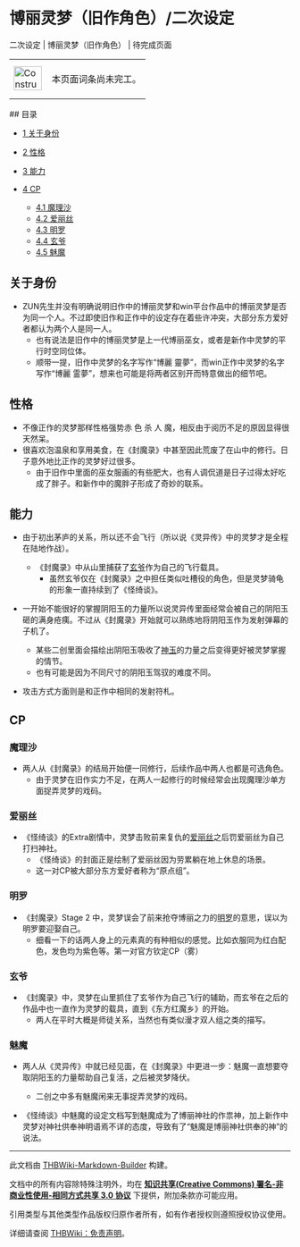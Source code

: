 # 博丽灵梦（旧作角色）/二次设定

<!-- source html: G:\repos\THBWiki-Markdown-Builder\THBWikiMarkdown\Temp\main\b\b7\ns0%3A%E5%8D%9A%E4%B8%BD%E7%81%B5%E6%A2%A6%EF%BC%88%E6%97%A7%E4%BD%9C%E8%A7%92%E8%89%B2%EF%BC%89%2F%E4%BA%8C%E6%AC%A1%E8%AE%BE%E5%AE%9A.html -->

二次设定 | 博丽灵梦（旧作角色） | 待完成页面

<center>

<table>
<tbody><tr>
<td class="mbox-image"><div style="width: 52px;">
  <a href="./文件-ConstructionClock.png.md" class="image"><img alt="ConstructionClock.png" src="https://upload.thwiki.cc/thumb/f/f1/ConstructionClock.png/50px-ConstructionClock.png" decoding="async" loading="lazy" width="50" height="43" srcset="https://upload.thwiki.cc/thumb/f/f1/ConstructionClock.png/75px-ConstructionClock.png 1.5x, https://upload.thwiki.cc/thumb/f/f1/ConstructionClock.png/100px-ConstructionClock.png 2x" data-file-width="689" data-file-height="587"></a></div></td>
<td class="mbox-text" style=""><br>本页面词条尚未完工。<br><br></td>
</tr>
</tbody></table>


</center>
## 目录

- [1 关于身份](#关于身份)
- [2 性格](#性格)
- [3 能力](#能力)
- [4 CP](#CP)

  - [4.1 魔理沙](#魔理沙)
  - [4.2 爱丽丝](#爱丽丝)
  - [4.3 明罗](#明罗)
  - [4.4 玄爷](#玄爷)
  - [4.5 魅魔](#魅魔)







## 关于身份
- ZUN先生并没有明确说明旧作中的博丽灵梦和win平台作品中的博丽灵梦是否为同一个人。不过即使旧作和正作中的设定存在着些许冲突，大部分东方爱好者都认为两个人是同一人。
  - 也有说法是旧作中的博丽灵梦是上一代博丽巫女，或者是新作中灵梦的平行时空同位体。
  - 顺带一提，旧作中灵梦的名字写作“博麗 靈夢”，而win正作中灵梦的名字写作“博麗 霊夢”，想来也可能是将两者区别开而特意做出的细节吧。


## 性格
- 不像正作的灵梦那样性格强势赤 色 杀 人 魔，相反由于阅历不足的原因显得很天然呆。
- 很喜欢泡温泉和享用美食，在《封魔录》中甚至因此荒废了在山中的修行。日子意外地比正作的灵梦好过很多。
  - 由于旧作中里面的巫女服画的有些肥大，也有人调侃道是日子过得太好吃成了胖子。和新作中的魔胖子形成了奇妙的联系。


## 能力
- 由于初出茅庐的关系，所以还不会飞行（所以说《灵异传》中的灵梦才是全程在陆地作战）。
  - 《封魔录》中从山里捕获了[玄爷](./玄爷.md)作为自己的飞行载具。
    - 虽然玄爷仅在《封魔录》之中担任类似吐槽役的角色，但是灵梦骑龟的形象一直持续到了《怪绮谈》。


- 一开始不能很好的掌握阴阳玉的力量所以说灵异传里面经常会被自己的阴阳玉砸的满身疮痍。不过从《封魔录》开始就可以熟练地将阴阳玉作为发射弹幕的子机了。
  - 某些二创里面会描绘出阴阳玉吸收了[神玉](./神玉.md)的力量之后变得更好被灵梦掌握的情节。
  - 也有可能是因为不同尺寸的阴阳玉驾驭的难度不同。

- 攻击方式方面则是和正作中相同的发射符札。

## CP
### 魔理沙
- 两人从《封魔录》的结局开始便一同修行，后续作品中两人也都是可选角色。
  - 由于灵梦在旧作实力不足，在两人一起修行的时候经常会出现魔理沙单方面捉弄灵梦的戏码。


### 爱丽丝
- 《怪绮谈》的Extra剧情中，灵梦击败前来复仇的[爱丽丝](./爱丽丝（旧作角色）.md)之后罚爱丽丝为自己打扫神社。
  - 《怪绮谈》的封面正是绘制了爱丽丝因为劳累躺在地上休息的场景。
  - 这一对CP被大部分东方爱好者称为“原点组”。


### 明罗
- 《封魔录》Stage 2 中，灵梦误会了前来抢夺博丽之力的[明罗](./明罗.md)的意思，误以为明罗要迎娶自己。
  - 细看一下的话两人身上的元素真的有种相似的感觉。比如衣服同为红白配色，发色均为紫色等。第一对官方钦定CP（雾）


### 玄爷
- 《封魔录》中，灵梦在山里抓住了玄爷作为自己飞行的辅助，而玄爷在之后的作品中也一直作为灵梦的载具，直到《东方红魔乡》的开始。
  - 两人在平时大概是师徒关系，当然也有类似漫才双人组之类的描写。


### 魅魔
- 两人从《灵异传》中就已经见面，在《封魔录》中更进一步：魅魔一直想要夺取阴阳玉的力量帮助自己复活，之后被灵梦降伏。
  - 二创之中多有魅魔闲来无事捉弄灵梦的戏码。

- 《怪绮谈》中魅魔的设定文档写到魅魔成为了博丽神社的作祟神，加上新作中灵梦对神社供奉神明语焉不详的态度，导致有了“魅魔是博丽神社供奉的神”的说法。





---

此文档由 [THBWiki-Markdown-Builder](https://github.com/Delsin-Yu/THBWiki-Markdown-Builder) 构建。

文档中的所有内容除特殊注明外，均在 [**知识共享(Creative Commons) 署名-非商业性使用-相同方式共享 3.0 协议**](https://creativecommons.org/licenses/by-sa/3.0/deed.zh-hans) 下提供，附加条款亦可能应用。

引用类型与其他类型作品版权归原作者所有，如有作者授权则遵照授权协议使用。

详细请查阅 [THBWiki：免责声明](https://thbwiki.cc/THBWiki:%E5%85%8D%E8%B4%A3%E5%A3%B0%E6%98%8E)。

